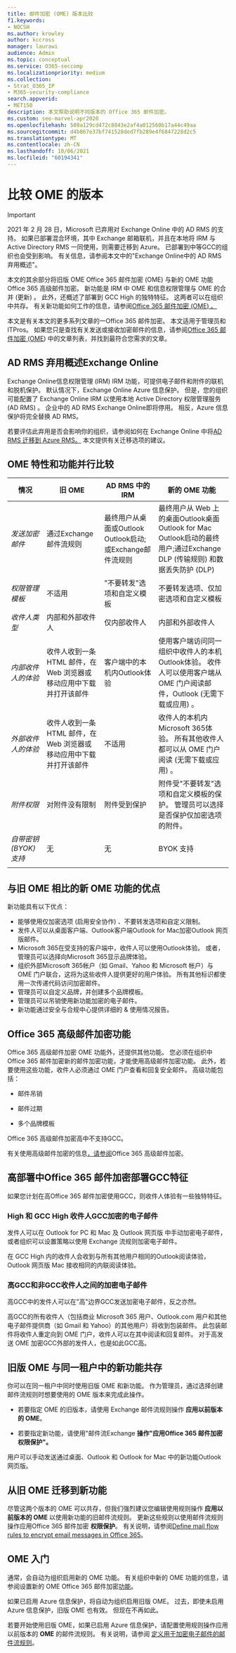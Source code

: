 ```yaml
---
title: 邮件加密 (OME) 版本比较
f1.keywords:
- NOCSH
ms.author: krowley
author: kccross
manager: laurawi
audience: Admin
ms.topic: conceptual
ms.service: O365-seccomp
ms.localizationpriority: medium
ms.collection:
- Strat_O365_IP
- M365-security-compliance
search.appverid:
- MET150
description: 本文帮助说明不同版本的 Office 365 邮件加密。
ms.custom: seo-marvel-apr2020
ms.openlocfilehash: 508a129cd472c8843e2af4a012560b17a44c49aa
ms.sourcegitcommit: d4b867e37bf741528ded7fb289e4f6847228d2c5
ms.translationtype: MT
ms.contentlocale: zh-CN
ms.lasthandoff: 10/06/2021
ms.locfileid: "60194341"
---
```

# <a name="compare-versions-of-ome"></a>比较 OME 的版本

> [!IMPORTANT]
> 2021 年 2 月 28 日，Microsoft 已弃用对 Exchange Online 中的 AD RMS 的支持。 如果已部署混合环境，其中 Exchange 邮箱联机，并且在本地将 IRM 与 Active Directory RMS 一同使用，则需要迁移到 Azure。 已部署到中等GCC的组织也会受到影响。 有关信息，请参阅本文中的"Exchange Online中的 AD RMS 弃用概述"。

本文的其余部分将旧版 OME Office 365 邮件加密 (OME) 与新的 OME 功能Office 365 高级邮件加密。 新功能是 IRM 中 OME 和信息权限管理与 OME 的合并 (更新) 。 此外，还概述了部署到 GCC High 的独特特征。 这两者可以在组织中共存。 有关新功能如何工作的信息，请参阅[Office 365 邮件加密 (OME) 。 ](ome.md)

本文是有关本文的更多系列文章的一Office 365 邮件加密。 本文适用于管理员和 ITPros。 如果您只是查找有关发送或接收加密邮件的信息，请参阅[Office 365 邮件加密 (OME](ome.md)) 中的文章列表，并找到最符合您需求的文章。

## <a name="overview-of-ad-rms-deprecation-in-exchange-online"></a>AD RMS 弃用概述Exchange Online

Exchange Online信息权限管理 (IRM) IRM 功能，可提供电子邮件和附件的联机和脱机保护。 默认情况下，Exchange Online Azure 信息保护。 但是，您的组织可能配置了 Exchange Online IRM 以使用本地 Active Directory 权限管理服务 (AD RMS) 。 企业中的 AD RMS Exchange Online即将停用。 相反，Azure 信息保护将完全替换 AD RMS。

若要评估此弃用是否会影响你的组织，请参阅如何在 Exchange Online 中将[AD RMS 迁移到 Azure RMS。](/exchange/troubleshoot/administration/migrate-ad-rms-to-azure) 本文提供有关迁移选项的建议。

## <a name="side-by-side-comparison-of-ome-features-and-capabilities"></a>OME 特性和功能并行比较

|           **情况**           | **旧 OME**    | **AD RMS 中的 IRM**        | **新的 OME 功能** |
|-----------------------------------|-------------------|-------------------|--------------------------|
|*发送加密邮件*        |通过Exchange邮件流规则|最终用户从桌面或Outlook Outlook启动;或Exchange邮件流规则|最终用户从 Web 上的桌面Outlook桌面Outlook for Mac Outlook启动的最终用户;通过Exchange DLP (传输规则) 和数据丢失防护 (DLP) |
|*权限管理模板*       |   不适用      |"不要转发"选项和自定义模板|不要转发选项、仅加密选项和自定义模板|
|*收件人类型*                   |内部和外部收件人|仅内部收件人         |内部和外部收件人|
|*内部收件人的体验*|收件人收到一条 HTML 邮件，在 Web 浏览器或移动应用中下载并打开该邮件|客户端中的本机内Outlook体验|使用客户端访问同一组织中收件人的本机Outlook体验。  收件人可以使用客户端从 OME 门户阅读邮件，Outlook (无需下载或应用) 。|
|*外部收件人的体验*|收件人收到一条 HTML 邮件，在 Web 浏览器或移动应用中下载并打开该邮件|不适用|收件人的本机内Microsoft 365体验。 所有其他收件人都可以从 OME 门户阅读 (无需下载或应用) 。|
|*附件权限*           |对附件没有限制|附件受到保护|附件受"不要转发"选项和自定义模板的保护。 管理员可以选择是否保护仅加密选项的附件。|
|*自带密钥 (BYOK) 支持*|无                |无               |BYOK 支持          |
||

## <a name="advantages-of-the-new-ome-capabilities-over-legacy-ome"></a>与旧 OME 相比的新 OME 功能的优点

新功能具有以下优点：

- 能够使用仅加密选项 (启用安全协作) 、不要转发选项和自定义限制。
- 发件人可以从桌面客户端、Outlook客户端Outlook for Mac加密Outlook 网页版邮件。
- Microsoft 365在受支持的客户端中，收件人可以使用Outlook体验。 或者，管理员可以选择向Microsoft 365显示品牌体验。
- 组织外部Microsoft 365帐户（如 Gmail、Yahoo 和 Microsoft 帐户）与 OME 门户联合，这将为这些收件人提供更好的用户体验。 所有其他标识都使用一次传递代码访问加密邮件。
- 管理员可以自定义品牌，并创建多个品牌模板。
- 管理员可以吊销使用新功能加密的电子邮件。
- 新功能通过安全与合规中心提供详细的 &amp; 使用情况报告。

## <a name="office-365-advanced-message-encryption-capabilities"></a>Office 365 高级邮件加密功能

Office 365 高级邮件加密 OME 功能外，还提供其他功能。 您必须在组织中Office 365 邮件加密新的邮件加密功能，才能使用高级邮件加密功能。 此外，若要使用这些功能，收件人必须通过 OME 门户查看和回复安全邮件。 高级功能包括：

- 邮件吊销

- 邮件过期

- 多个品牌模板

Office 365 高级邮件加密高中不支持GCC。

有关使用高级邮件加密的信息[，请参阅](ome-advanced-message-encryption.md)Office 365 高级邮件加密。

## <a name="unique-characteristics-of-office-365-message-encryption-in-a-gcc-high-deployment"></a>高部署中Office 365 邮件加密部署GCC特征

如果您计划在高Office 365 邮件加密使用GCC，则收件人体验有一些独特特征。

### <a name="encrypted-email-between-gcc-high-and-gcc-high-recipients"></a>High 和 GCC High 收件人GCC加密的电子邮件

发件人可以在 Outlook for PC 和 Mac 及 Outlook 网页版 中手动加密电子邮件，或者组织可以设置策略以使用 Exchange 流规则加密电子邮件。

在 GCC High 内的收件人会收到与所有其他用户相同的Outlook阅读体验，Outlook 网页版 Mac 接收相同的内联阅读体验。

### <a name="encrypted-email-between-gcc-high-and-non-gcc-high-recipients"></a>高GCC和非GCC收件人之间的加密电子邮件

高GCC中的发件人可以在"高"边界GCC发送加密电子邮件，反之亦然。

高GCC的所有收件人（包括商业 Microsoft 365 用户、Outlook.com 用户和其他电子邮件提供商（如 Gmail 和 Yahoo）的其他用户）将收到包装邮件。 此包装邮件将收件人重定向到 OME 门户，收件人可以在其中阅读和回复邮件。 对于高发送 OME 加密GCC外部的发件人，也是如此GCC高。

## <a name="coexistence-of-legacy-ome-and-the-new-capabilities-in-the-same-tenant"></a>旧版 OME 与同一租户中的新功能共存

你可以在同一租户中同时使用旧版 OME 和新功能。 作为管理员，通过选择创建邮件流规则时想要使用的 OME 版本来完成此操作。

- 若要指定 OME 的旧版本，请使用 Exchange 邮件流规则操作 **应用以前版本的 OME**。

- 若要指定新功能，请使用"邮件流Exchange **操作"应用Office 365 邮件加密权限保护"。**

用户可以手动发送通过桌面、Outlook 和 Outlook for Mac 中的新功能Outlook 网页版。

## <a name="migrate-from-legacy-ome-to-the-new-capabilities"></a>从旧 OME 迁移到新功能

尽管这两个版本的 OME 可以共存，但我们强烈建议您编辑使用规则操作 **应用以前版本的 OME** 以使用新功能的旧邮件流规则。 更新这些规则以使用邮件流规则操作应用Office 365 邮件加密 **权限保护**。 有关说明，请参阅[Define mail flow rules to encrypt email messages in Office 365](define-mail-flow-rules-to-encrypt-email.md)。

## <a name="get-started-with-ome"></a>OME 入门

通常，会自动为组织启用新的 OME 功能。 有关组织中新的 OME 功能的信息，请参阅设置新的 OME Office 365 邮件加密[功能](set-up-new-message-encryption-capabilities.md)。

如果已启用 Azure 信息保护，将自动为组织启用旧版 OME。 过去，即使未启用 Azure 信息保护，旧版 OME 也有效。 但现在不再如此。

若要开始使用旧版 OME，如果已启用 Azure 信息保护，请配置使用规则操作应用以前版本的 **OME** 的邮件流规则。 有关说明，请参阅 [定义用于加密电子邮件的邮件流规则](define-mail-flow-rules-to-encrypt-email.md)。
